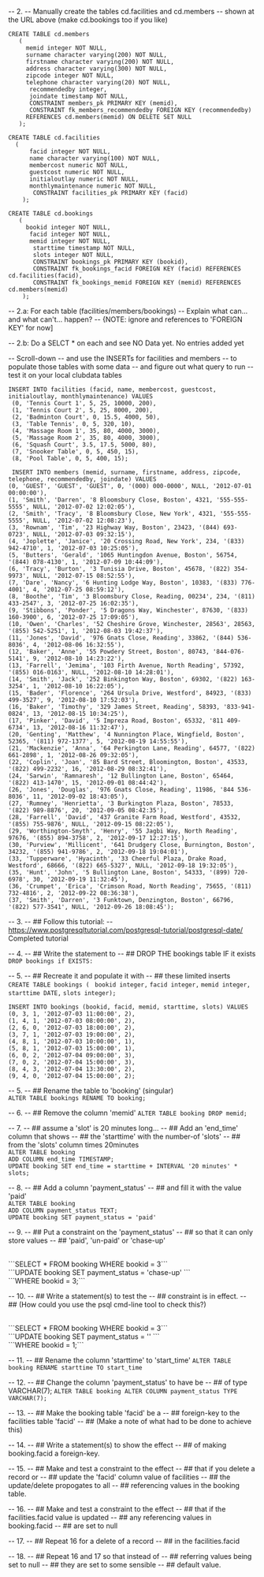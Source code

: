 -- 2.
-- Manually create the tables cd.facilities and cd.members 
-- shown at the URL above (make cd.bookings too if you like)

```CREATE TABLE cd.members```
<br>
```    ( ```
<br>
```      memid integer NOT NULL, ```
<br>
```      surname character varying(200) NOT NULL, ```
<br>
```      firstname character varying(200) NOT NULL, ```
<br>
```      address character varying(300) NOT NULL, ```
<br>
```      zipcode integer NOT NULL, ```
<br>
```      telephone character varying(20) NOT NULL, ```
<br>
```      recommendedby integer,```
<br>
```      joindate timestamp NOT NULL,```
<br>
```      CONSTRAINT members_pk PRIMARY KEY (memid),```
<br>
```      CONSTRAINT fk_members_recommendedby FOREIGN KEY (recommendedby)```
<br>
```      REFERENCES cd.members(memid) ON DELETE SET NULL ```
<br>
```    ); ```
<br>
    
``` CREATE TABLE cd.facilities ```
<br>
```   ( ```
<br>
```       facid integer NOT NULL, ```
<br>
```       name character varying(100) NOT NULL, ```
<br>
```       membercost numeric NOT NULL, ```
<br>
```       guestcost numeric NOT NULL, ```
<br>
```       initialoutlay numeric NOT NULL, ```
<br>
```       monthlymaintenance numeric NOT NULL, ```
<br>
```       CONSTRAINT facilities_pk PRIMARY KEY (facid)```
<br>
```    );```
    
``` CREATE TABLE cd.bookings ```
<br>
 ```   (```
 <br>
 ```      bookid integer NOT NULL, ```
 <br>
```       facid integer NOT NULL, ```
<br>
```       memid integer NOT NULL, ```
<br>
```       starttime timestamp NOT NULL,```
<br>
```       slots integer NOT NULL,```
<br>
```       CONSTRAINT bookings_pk PRIMARY KEY (bookid),```
<br>
```       CONSTRAINT fk_bookings_facid FOREIGN KEY (facid) REFERENCES cd.facilities(facid),```
<br>
```       CONSTRAINT fk_bookings_memid FOREIGN KEY (memid) REFERENCES cd.members(memid)```
<br>
```    );```
    
-- 2.a: For each table (facilities/members/bookings)
--	Explain what can... and what can't... happen?
--  {NOTE: ignore and references to 'FOREIGN KEY' for now]

-- 2.b: Do a SELCT * on each and see NO Data yet.
No entries added yet

-- Scroll-down
-- and use the INSERTs for facilities and members
-- to populate those tables with some data
-- and figure out what query to run
--  test it on your local clubdata tables

``` INSERT INTO facilities (facid, name, membercost, guestcost, initialoutlay, monthlymaintenance) VALUES ```
<br>
``` (0, 'Tennis Court 1', 5, 25, 10000, 200),```
<br>
``` (1, 'Tennis Court 2', 5, 25, 8000, 200),```
<br>
``` (2, 'Badminton Court', 0, 15.5, 4000, 50),```
<br>
``` (3, 'Table Tennis', 0, 5, 320, 10),```
<br>
``` (4, 'Massage Room 1', 35, 80, 4000, 3000),```
<br>
``` (5, 'Massage Room 2', 35, 80, 4000, 3000),```
<br>
``` (6, 'Squash Court', 3.5, 17.5, 5000, 80),```
<br>
``` (7, 'Snooker Table', 0, 5, 450, 15),```
<br>
``` (8, 'Pool Table', 0, 5, 400, 15);```
<br>

``` INSERT INTO members (memid, surname, firstname, address, zipcode, telephone, recommendedby, joindate) VALUES```
<br>
```(0, 'GUEST', 'GUEST', 'GUEST', 0, '(000) 000-0000', NULL, '2012-07-01 00:00:00'),```
<br>
```(1, 'Smith', 'Darren', '8 Bloomsbury Close, Boston', 4321, '555-555-5555', NULL, '2012-07-02 12:02:05'),```
<br>
```(2, 'Smith', 'Tracy', '8 Bloomsbury Close, New York', 4321, '555-555-5555', NULL, '2012-07-02 12:08:23'),```
<br>
```(3, 'Rownam', 'Tim', '23 Highway Way, Boston', 23423, '(844) 693-0723', NULL, '2012-07-03 09:32:15'),```
<br>
```(4, 'Joplette', 'Janice', '20 Crossing Road, New York', 234, '(833) 942-4710', 1, '2012-07-03 10:25:05'),```
<br>
```(5, 'Butters', 'Gerald', '1065 Huntingdon Avenue, Boston', 56754, '(844) 078-4130', 1, '2012-07-09 10:44:09'),```
<br>
```(6, 'Tracy', 'Burton', '3 Tunisia Drive, Boston', 45678, '(822) 354-9973', NULL, '2012-07-15 08:52:55'),```
<br>
```(7, 'Dare', 'Nancy', '6 Hunting Lodge Way, Boston', 10383, '(833) 776-4001', 4, '2012-07-25 08:59:12'),```
<br>
```(8, 'Boothe', 'Tim', '3 Bloomsbury Close, Reading, 00234', 234, '(811) 433-2547', 3, '2012-07-25 16:02:35'),```
<br>
```(9, 'Stibbons', 'Ponder', '5 Dragons Way, Winchester', 87630, '(833) 160-3900', 6, '2012-07-25 17:09:05'),```
<br>
```(10, 'Owen', 'Charles', '52 Cheshire Grove, Winchester, 28563', 28563, '(855) 542-5251', 1, '2012-08-03 19:42:37'),```
<br>
```(11, 'Jones', 'David', '976 Gnats Close, Reading', 33862, '(844) 536-8036', 4, '2012-08-06 16:32:55'),```
<br>
```(12, 'Baker', 'Anne', '55 Powdery Street, Boston', 80743, '844-076-5141', 9, '2012-08-10 14:23:22'),```
<br>
```(13, 'Farrell', 'Jemima', '103 Firth Avenue, North Reading', 57392, '(855) 016-0163', NULL, '2012-08-10 14:28:01'),```
<br>
```(14, 'Smith', 'Jack', '252 Binkington Way, Boston', 69302, '(822) 163-3254', 1, '2012-08-10 16:22:05'),```
<br>
```(15, 'Bader', 'Florence', '264 Ursula Drive, Westford', 84923, '(833) 499-3527', 9, '2012-08-10 17:52:03'),```
<br>
```(16, 'Baker', 'Timothy', '329 James Street, Reading', 58393, '833-941-0824', 13, '2012-08-15 10:34:25'),```
<br>
```(17, 'Pinker', 'David', '5 Impreza Road, Boston', 65332, '811 409-6734', 13, '2012-08-16 11:32:47'),```
<br>
```(20, 'Genting', 'Matthew', '4 Nunnington Place, Wingfield, Boston', 52365, '(811) 972-1377', 5, '2012-08-19 14:55:55'),```
<br>
```(21, 'Mackenzie', 'Anna', '64 Perkington Lane, Reading', 64577, '(822) 661-2898', 1, '2012-08-26 09:32:05'),```
<br>
```(22, 'Coplin', 'Joan', '85 Bard Street, Bloomington, Boston', 43533, '(822) 499-2232', 16, '2012-08-29 08:32:41'),```
<br>
```(24, 'Sarwin', 'Ramnaresh', '12 Bullington Lane, Boston', 65464, '(822) 413-1470', 15, '2012-09-01 08:44:42'),```
<br>
```(26, 'Jones', 'Douglas', '976 Gnats Close, Reading', 11986, '844 536-8036', 11, '2012-09-02 18:43:05'),```
<br>
```(27, 'Rumney', 'Henrietta', '3 Burkington Plaza, Boston', 78533, '(822) 989-8876', 20, '2012-09-05 08:42:35'),```
<br>
```(28, 'Farrell', 'David', '437 Granite Farm Road, Westford', 43532, '(855) 755-9876', NULL, '2012-09-15 08:22:05'),```
<br>
```(29, 'Worthington-Smyth', 'Henry', '55 Jagbi Way, North Reading', 97676, '(855) 894-3758', 2, '2012-09-17 12:27:15'),```
<br>
```(30, 'Purview', 'Millicent', '641 Drudgery Close, Burnington, Boston', 34232, '(855) 941-9786', 2, '2012-09-18 19:04:01'),```
<br>
```(33, 'Tupperware', 'Hyacinth', '33 Cheerful Plaza, Drake Road, Westford', 68666, '(822) 665-5327', NULL, '2012-09-18 19:32:05'),```
<br>
```(35, 'Hunt', 'John', '5 Bullington Lane, Boston', 54333, '(899) 720-6978', 30, '2012-09-19 11:32:45'),```
<br>
```(36, 'Crumpet', 'Erica', 'Crimson Road, North Reading', 75655, '(811) 732-4816', 2, '2012-09-22 08:36:38'),```
<br>
```(37, 'Smith', 'Darren', '3 Funktown, Denzington, Boston', 66796, '(822) 577-3541', NULL, '2012-09-26 18:08:45');```


-- 3.
-- ## Follow this tutorial:
-- https://www.postgresqltutorial.com/postgresql-tutorial/postgresql-date/
Completed tutorial


-- 4. 
-- ## Write the statement to 
-- ## DROP THE bookings table IF it exists
<br>
```DROP bookings if EXISTS:```

-- 5.
-- ## Recreate it and populate it with 
-- ## these limited inserts
<br>
```CREATE TABLE bookings ( ```
```bookid integer,```
```facid integer,```
```memid integer,```
```starttime DATE,```
```slots integer);```



```INSERT INTO bookings (bookid, facid, memid, starttime, slots) VALUES```
<br>
```(0, 3, 1, '2012-07-03 11:00:00', 2),```
<br>
```(1, 4, 1, '2012-07-03 08:00:00', 2),```
<br>
```(2, 6, 0, '2012-07-03 18:00:00', 2),```
<br>
```(3, 7, 1, '2012-07-03 19:00:00', 2),```
<br>
```(4, 8, 1, '2012-07-03 10:00:00', 1),```
<br>
```(5, 8, 1, '2012-07-03 15:00:00', 1),```
<br>
```(6, 0, 2, '2012-07-04 09:00:00', 3),```
<br>
```(7, 0, 2, '2012-07-04 15:00:00', 3),```
<br>
```(8, 4, 3, '2012-07-04 13:30:00', 2),```
<br>
```(9, 4, 0, '2012-07-04 15:00:00', 2);```


-- 5. 
-- ## Rename the table to 'booking' (singular)
<br> 
```ALTER TABLE bookings RENAME TO booking;```


-- 6.
-- ## Remove the column 'memid' 
```ALTER TABLE booking DROP memid;```


-- 7.
-- ## assume a 'slot' is 20 minutes long...
-- ## Add an 'end_time' column that shows 
-- ## the 'starttime' with the number-of 'slots'
-- ## from the 'slots' column times 20minutes
<br>
```ALTER TABLE booking```
<br>
```ADD COLUMN end_time TIMESTAMP;```
<br>
```UPDATE booking SET end_time = starttime + INTERVAL '20 minutes' * slots;```


-- 8.
-- ## Add a column 'payment_status'
-- ## and fill it with the value 'paid'
<br>
```ALTER TABLE booking```
<br>
```ADD COLUMN payment_status TEXT;```
<br>
```UPDATE booking SET payment_status = 'paid'```

-- 9.
-- ## Put a constraint on the 'payment_status'
-- ## so that it can only store values
-- ## 'paid', 'un-paid' or  'chase-up'

<br>
```SELECT * FROM booking WHERE bookid = 3```
<br>
```UPDATE booking SET payment_status = 'chase-up' ```
<br>
```WHERE bookid = 3;```

-- 10.
-- ## Write a statement(s) to test the 
-- ## constraint is in effect.
-- ## (How could you use the psql cmd-line tool to check this?)

<br>
```SELECT * FROM booking WHERE bookid = 3```
<br>
```UPDATE booking SET payment_status = '' ```
<br>
```WHERE bookid = 1;```


-- 11.
-- ## Rename the column 'starttime' to 'start_time'
```ALTER TABLE booking RENAME starttime TO start_time```


-- 12.
-- ## Change the column 'payment_status' to have be
-- ## of type VARCHAR(7);
```ALTER TABLE booking ALTER COLUMN payment_status TYPE VARCHAR(7);```

-- 13.
-- ## Make the booking table 'facid' be a 
-- ## foreign-key to the facilities table 'facid'
-- ## (Make a note of what had to be done to achieve this)

-- 14.
-- ## Write a statement(s) to show the effect
-- ## of making booking.facid a foreign-key.

-- 15.
-- ## Make and test a constraint to the effect 
-- ## that if you delete a record or 
-- ## update the 'facid' column value of facilities
-- ## the update/delete propogates to all 
-- ## referencing values in the booking table.

-- 16.
-- ## Make and test a constraint to the effect
-- ## that if the facilities.facid value is updated
-- ## any referencing values in booking.facid
-- ## are set to null

-- 17.
-- ## Repeat 16 for a delete of a record 
-- ## in the facilities.facid

-- 18. 
-- ## Repeat 16 and 17 so that instead of
-- ## referring values being set to null
-- ## they are set to some sensible 
-- ## default value.
